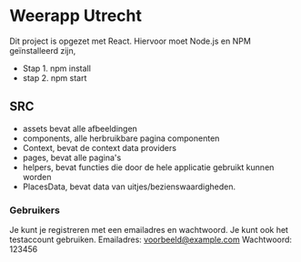 # Weerapp Utrecht

Dit project is opgezet met React. Hiervoor moet Node.js en NPM geïnstalleerd zijn,

* Stap 1. npm install
* stap 2. npm start

## SRC
* assets bevat alle afbeeldingen
* components, alle herbruikbare pagina componenten
* Context, bevat de context data providers
* pages, bevat alle pagina's
* helpers, bevat functies die door de hele applicatie gebruikt kunnen worden
* PlacesData, bevat data van uitjes/bezienswaardigheden.

### Gebruikers
Je kunt je registreren met een emailadres en wachtwoord. Je kunt ook het testaccount gebruiken.
Emailadres: voorbeeld@example.com  Wachtwoord: 123456
